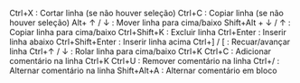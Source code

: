 Ctrl+X                     : Cortar linha (se não houver seleção)
Ctrl+C                     : Copiar linha (se não houver seleção)
Alt+ ↑ / ↓                 : Mover linha para cima/baixo
Shift+Alt + ↓ / ↑      : Copiar linha para cima/baixo
Ctrl+Shift+K            : Excluir linha
Ctrl+Enter                : Inserir linha abaixo
Ctrl+Shift+Enter      : Inserir linha acima
Ctrl+] / [                   : Recuar/avançar linha
Ctrl+↑ / ↓                 : Rolar linha para cima/baixo
Ctrl+K Ctrl+C           : Adicionar comentário na linha
Ctrl+K Ctrl+U           : Remover comentário na linha
Ctrl+/                       : Alternar comentário na linha
Shift+Alt+A              : Alternar comentário em bloco
